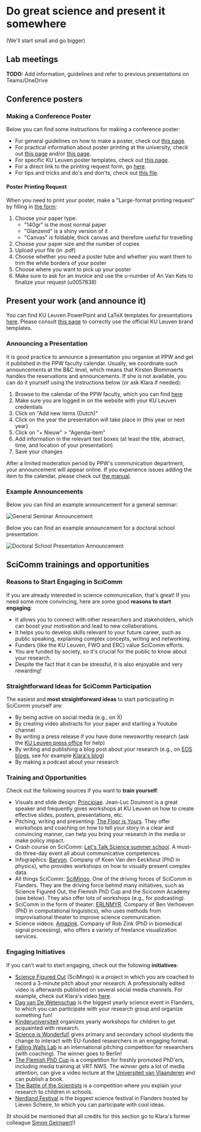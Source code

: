 # Do great science and present it somewhere

(We'll start small and go bigger)

## Lab meetings

**TODO:** Add information, guidelines and refer to previous presentations on Teams/OneDrive

## Conference posters

### Making a Conference Poster
Below you can find some instructions for making a conference poster:

- For general guidelines on how to make a poster, check out [this page](https://admin.kuleuven.be/icts/english/research/dissemination/sciposter/acadposter).
- For practical information about poster printing at the university, check out [this page](https://icts.kuleuven.be/sc/english/education/plotter) and/or [this page](https://admin.kuleuven.be/icts/english/services/plotter/plotter).
- For specific KU Leuven poster templates, check out [this page](https://admin.kuleuven.be/mykuleuven/en/theme/ict-communication-events/communication-guidelines-tools/layout-and-printed-materials/poster-templates).
- For a direct link to the printing request form, go [here](https://www.groupware.kuleuven.be/sites/lio2/gebruikerslab/Paginas/FormulierPosters.aspx).
- For tips and tricks and do's and don'ts, check out [this file](https://admin.kuleuven.be/icts/onderzoek/wetpub/downloads/posters-do-dont-en-2015-m.pdf).

#### Poster Printing Request
When you need to print your poster, make a "Large-format printing request" by filling in [the form](https://www.groupware.kuleuven.be/sites/lio2/gebruikerslab/Paginas/FormulierPosters.aspx): 

1. Choose your paper type:
	- "140gr" is the most normal paper
	- "Glanzend" is a shiny version of it
	- "Canvas" is foldable, thick canvas and therefore useful for travelling
2. Choose your paper size and the number of copies
3. Upload your file (in .pdf)
4. Choose whether you need a poster tube and whether you want them to trim the white borders of your poster
5. Choose where you want to pick up your poster
6. Make sure to ask for an invoice and use the u-number of An Van Kets to finalize your request (u0057838)

## Present your work (and announce it)

You can find KU Leuven PowerPoint and LaTeX templates for presentations [here](https://admin.kuleuven.be/mykuleuven/en/theme/ict-communication-events/communication-guidelines-tools/layout-and-printed-materials/templates-for-presentations). Please consult [this page](https://admin.kuleuven.be/icts/opleidingen/englishwebsite/powerpoint-templates#install) to correctly use the official KU Leuven brand templates.

### Announcing a Presentation
It is good practice to announce a presentation you organise at PPW and get it published in the PPW faculty calendar. Usually, we coordinate such announcements at the B&C level, which means that Kirsten Blommaerts handles the reservations and announcements. If she is not available, you can do it yourself using the instructions below (or ask Klara if needed):

1. Browse to the calendar of the PPW faculty, which you can find [here](https://ppw.kuleuven.be/agenda/eng)
2. Make sure you are logged in on the website with your KU Leuven credentials
3. Click on "Add new items (Dutch)"
4. Click on the year the presentation will take place in (this year or next year)
5. Click on "+ Nieuw" > "Agenda-item" 
6. Add information in the relevant text boxes (at least the title, abstract, time, and location of your presentation)
7. Save your changes

After a limited moderation period by PPW's communication department, your announcement will appear online. If you experience issues adding the item to the calendar, please check out [the manual](https://ppw.kuleuven.be/agenda/handleiding-agenda-20200204.pdf).

### Example Announcements
Below you can find an example announcement for a general seminar:

![General Seminar Announcement](https://raw.githubusercontent.com/HOPLAB-LBP/hoplab-wiki/main/docs/assets/example_seminar_announcement.PNG)

Below you can find an example announcement for a doctoral school presentation:

![Doctoral School Presentation Announcement](https://raw.githubusercontent.com/HOPLAB-LBP/hoplab-wiki/main/docs/assets/example_doctoralschoolpresentation_announcement.PNG)

## SciComm trainings and opportunities

### Reasons to Start Engaging in SciComm
If you are already interested in science communication, that's great! If you need some more convincing, here are some good **reasons to start engaging**:

- It allows you to connect with other researchers and stakeholders, which can boost your motivation and lead to new collaborations.
- It helps you to develop skills relevant to your future career, such as public speaking, explaining complex concepts, writing and networking. 
- Funders (like the KU Leuven, FWO and ERC) value SciComm efforts.
- You are funded by society, so it's crucial for the public to know about your research.
- Despite the fact that it can be stressful, it is also enjoyable and very rewarding!

### Straightforward Ideas for SciComm Participation
The easiest and **most straightforward ideas** to start participating in SciComm yourself are: 

- By being active on social media (e.g., on X)
- By creating video abstracts for your paper and starting a Youtube channel
- By writing a press release if you have done newsworthy research (ask the [KU Leuven press office](https://nieuws.kuleuven.be/en/press-office/press-office-and-policy-communications) for help) 
- By writing and publishing a blog post about your research (e.g., on [EOS blogs](https://www.eoswetenschap.eu/eosblogs), see for example [Klara's blog](https://www.eoswetenschap.eu/psyche-brein/wat-als-je-je-taal-verliest-na-een-beroerte))
- By making a podcast about your research

### Training and Opportunities
Check out the following sources if you want to **train yourself**:

- Visuals and slide design: [Principiae](https://www.principiae.be/X0101.php). Jean-Luc Doumont is a great speaker and frequently gives workshops at KU Leuven on how to create effective slides, posters, presentations, etc.
- Pitching, writing and presenting: [The Floor is Yours](https://thefloorisyours.be/en/). They offer workshops and coaching on how to tell your story in a clear and convincing manner, can help you bring your research in the media or make policy impact.
- Crash course on SciComm: [Let's Talk Science summer school](https://www.letstalkscience.be/). A must-do three-day event all about communicative competences.
- Infographics: [Baryon](https://baryon.be/). Company of Koen Van den Eeckhout (PhD in physics), who provides workshops on how to visually present complex data.
- All things SciComm: [SciMingo](https://www.scimingo.eu/en). One of the driving forces of SciComm in Flanders. They are the driving force behind many initiatives, such as Science Figured Out, the Flemish PhD Cup and the Scicomm Academy (see below). They also offer lots of workshops (e.g., for podcasting).
- SciComm in the form of theater: [ERLNMYR](https://www.erlnmyr.be/en/home). Company of Ben Verhoeven (PhD in computational linguistics), who uses methods from improvisational theater to improve science communication.
- Science videos: [Amazink](https://amazink.nl/). Company of Rob Zink (PhD in biomedical signal processing), who offers a variety of freelance visualization services.

### Engaging Initiatives
If you can't wait to start engaging, check out the following **initiatives**:

- [Science Figured Out](https://www.sciencefiguredout.be/) (SciMingo) is a project in which you are coached to record a 3-minute pitch about your research. A professionally edited video is afterwards published on several social media channels. For example, check out Klara's video [here](http://www.sciencefiguredout.be/language-recovery-after-stroke).
- [Dag van De Wetenschap](https://www.dagvandewetenschap.be/) is the biggest yearly science event in Flanders, to which you can participate with your research group and organize something fun!
- [Kinderuniversiteit](https://www.kuleuven.be/kinderuniversiteit/) organizes yearly workshops for children to get acquainted with research.
- [Science is Wonderful!](https://marie-sklodowska-curie-actions.ec.europa.eu/science-is-wonderful) gives primary and secondary school students the change to interact with EU-funded researchers in an engaging format.
- [Falling Walls Lab](https://www.kuleuven.be/communicatie/wetenschapscommunicatie/voor-onderzoekers/falling-walls-lab/falling-walls-lab-for-candidates) is an international pitching competition for researchers (with coaching). The winner goes to Berlin!
- [The Flemish PhD Cup](https://www.phdcup.be/) is a competition for freshly promoted PhD'ers, including media training at VRT NWS. The winner gets a lot of media attention, can give a video lecture at the [Universiteit van Vlaanderen](https://www.universiteitvanvlaanderen.be/) and can publish a book.
- [The Battle of the Scientists](https://wetenschapsbattle.be/voor-wetenschappers/?lang=eng) is a competition where you explain your research to children in schools.
- [Nerdland Festival](https://www.nerdlandfestival.be/nl/) is the biggest science festival in Flanders hosted by Lieven Scheire, to which you can participate with cool ideas.

(It should be mentioned that all credits for this section go to Klara's former colleague [Simon Geirnaert](https://simongeirnaert.com/)!)
